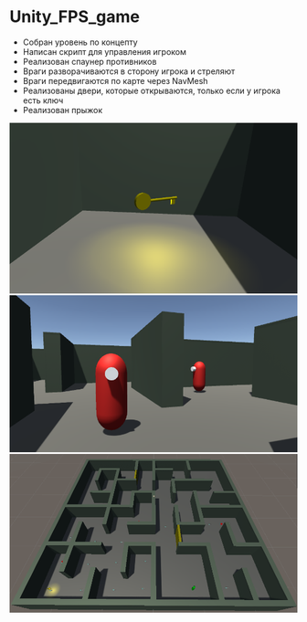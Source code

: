 # Unity_FPS_game

* Собран уровень по концепту
* Написан скрипт для управления игроком
* Реализован спаунер противников
* Враги разворачиваются в сторону игрока и стреляют
* Враги передвигаются по карте через NavMesh
* Реализованы двери, которые открываются, только если у игрока есть ключ
* Реализован прыжок

![](github_images/key.png)
![](github_images/screenshot.png)
![](github_images/level.png)